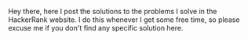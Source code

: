 Hey there, here I post the solutions to the problems I solve in the HackerRank website. I do this whenever I get some free time, so please excuse me if you don't find any specific solution here. 